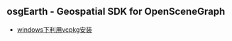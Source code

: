 ## osgEarth - Geospatial SDK for OpenSceneGraph
- [windows下利用vcpkg安装](http://docs.osgearth.org/en/latest/vcpkg.html)
